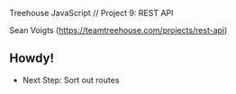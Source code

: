 Treehouse JavaScript // Project 9: REST API

Sean Voigts (https://teamtreehouse.com/projects/rest-api)

## Howdy!

- Next Step: Sort out routes